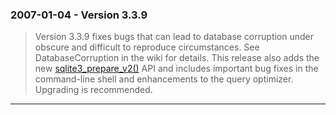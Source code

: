 ### 2007\-01\-04 \- Version 3\.3\.9


> Version 3\.3\.9 fixes bugs that can lead to database corruption under
>  obscure and difficult to reproduce circumstances. See
>  DatabaseCorruption in the
>  wiki for details.
>  This release also adds the new
>  [sqlite3\_prepare\_v2()](c3ref/prepare.html)
>  API and includes important bug fixes in the command\-line
>  shell and enhancements to the query optimizer. Upgrading is
>  recommended.



---

